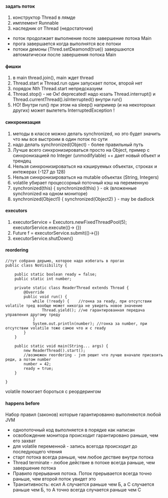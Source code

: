 #### задать поток

1. конструктор Thread в лямде
2. имплемент Runnable
3. наследник от Thread (недостаточки)

- поток продолжает выполнение после завершение потока Main
- прога завершается когда выполнятся все потоки
- потоки демоны (Thred.setDeamond(true)) завершаются автоматически после завершения потока Main

#### фишки

1. в main thread.join(), main ждет thread
2. Thread.start и Thread.run один запускает поток, второй нет
3. порядок Nth Thread.start непредсказуем
4. Thread.stop() - не Ок! deprecated! надо юзать Thread.interrupt() и Thread.currentThread().isInterrupted() внутри run()
5. НО! Внутри run() при этом на sleep() например (и на некотороых других) может вылететь InterruptedException !

#### синхронизация

1. методы в классе можно делать synchronized, но это будет значить что мы все выстроим в один поток по сути
2. надо делать synchronized(Object) - более правильный путь
3. Лучше всего синхронизироваться просто на Object, пример с синхронизацией по Integer (unmodifylable) ++ дает новый объект и трендец
4. Нельзя синхронизироваться на кэшируемых объектах, строках и интежерах (-127 до 128)
5. Нельзя синхронизироваться на mutable объектах (String, Integers)
6. volatile убирает процессорный поточный кэш на переменную
7. synchronized(this) { synchronized(this) } - ok (вложенные synchronized на одном мониторе)
8. synchronized(Object1) { synchronized(Object2) } - may be dadlock

#### executors

1. executorService = Executors.newFixedThreadPool(5);  executorService.execute(()-> {})
2. Future<String> f = executorService.submit(()->{})
3. executorService.shutDown()

#### reordering

```
//тут собрано дерьмо, которое надо избегать в прогах
public class NoVisibility {
    
    public static boolean ready = false;
    public static int number;

    private static class ReaderThread extends Thread {
        @Override
        public void run() {
            while (!ready) {    //гонка за ready, при отсутствии volatile тред вообще может никогда не увидеть новое значение 
                Thread.yield(); //не гарантированная передача управления другому треду
            }
            System.out.println(number); //гонка за number, при отсутствии volatile тоже самое что и с ready
        }
    }

    public static void main(String... args) {
        new ReaderThread().start();
        //возможен reordering - jvm решит что лучше вначале присвоить реди, а потом number
        number = 42;
        ready = true;
    }

}

```
volatile помогает бороться с реордерингом

#### happens before

Набор правил (законов) которые гарантированно выполняются любой JVM

- однопоточный код выполняется в порядке как написан
- освобождение монитора происходит гарантировано раньше, чем его захват
- для volatile переменной - запись всегода происходит до последующего чтения
- старт потока всегда раньше, чем любое дествие внутри потока
- Thread terminate - любое действие в потоке всегда раньше, чем завершение потока
- Правило прерывания потока. Поток прерывается всегда точно раньше, чем второй поток увидет это
- Транзитивность: есил А случается раньше чем Б, а С случается раньше чем Б, то А точно всегда случается раньше чем С


